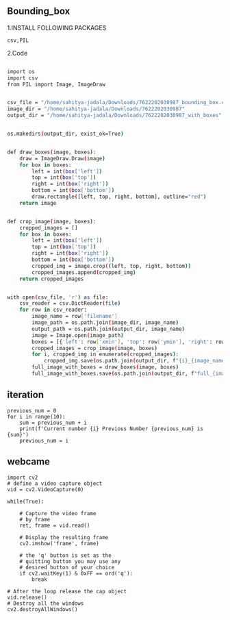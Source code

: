 ## Bounding_box

1.INSTALL FOLLOWING PACKAGES


  ```csv,PIL```
  
2.Code
```bash

import os
import csv
from PIL import Image, ImageDraw


csv_file = "/home/sahitya-jadala/Downloads/7622202030987_bounding_box.csv"
image_dir = "/home/sahitya-jadala/Downloads/7622202030987"
output_dir = "/home/sahitya-jadala/Downloads/7622202030987_with_boxes"


os.makedirs(output_dir, exist_ok=True)


def draw_boxes(image, boxes):
    draw = ImageDraw.Draw(image)
    for box in boxes:
        left = int(box['left'])
        top = int(box['top'])
        right = int(box['right'])
        bottom = int(box['bottom'])
        draw.rectangle([left, top, right, bottom], outline="red")
    return image


def crop_image(image, boxes):
    cropped_images = []
    for box in boxes:
        left = int(box['left'])
        top = int(box['top'])
        right = int(box['right'])
        bottom = int(box['bottom'])
        cropped_img = image.crop((left, top, right, bottom))
        cropped_images.append(cropped_img)
    return cropped_images


with open(csv_file, 'r') as file:
    csv_reader = csv.DictReader(file)
    for row in csv_reader:
        image_name = row['filename']
        image_path = os.path.join(image_dir, image_name)
        output_path = os.path.join(output_dir, image_name)
        image = Image.open(image_path)
        boxes = [{'left': row['xmin'], 'top': row['ymin'], 'right': row['xmax'], 'bottom': row['ymax']}]
        cropped_images = crop_image(image, boxes)
        for i, cropped_img in enumerate(cropped_images):
            cropped_img.save(os.path.join(output_dir, f"{i}_{image_name}"))  
        full_image_with_boxes = draw_boxes(image, boxes)
        full_image_with_boxes.save(os.path.join(output_dir, f"full_{image_name}"))
```
## iteration
```
previous_num = 0
for i in range(10):
    sum = previous_num + i
    print(f'Current number {i} Previous Number {previous_num} is {sum}')
    previous_num = i
```
## webcame
```
import cv2
# define a video capture object 
vid = cv2.VideoCapture(0) 
  
while(True): 
      
    # Capture the video frame 
    # by frame 
    ret, frame = vid.read() 
  
    # Display the resulting frame 
    cv2.imshow('frame', frame) 
      
    # the 'q' button is set as the 
    # quitting button you may use any 
    # desired button of your choice 
    if cv2.waitKey(1) & 0xFF == ord('q'): 
        break
  
# After the loop release the cap object 
vid.release() 
# Destroy all the windows 
cv2.destroyAllWindows()
```

